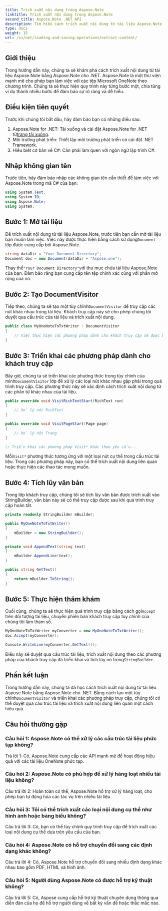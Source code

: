 ```yaml
---
title: Trích xuất nội dung trong Aspose.Note
linktitle: Trích xuất nội dung trong Aspose.Note
second_title: Aspose.Note .NET API
description: Tìm hiểu cách trích xuất nội dung từ tài liệu Aspose.Note bằng Aspose.Note for .NET. Hướng dẫn toàn diện này sẽ hướng dẫn bạn từng bước thực hiện quy trình.
type: docs
weight: 15
url: /vi/net/loading-and-saving-operations/extract-content/
---
```

## Giới thiệu

Trong hướng dẫn này, chúng ta sẽ khám phá cách trích xuất nội dung từ tài liệu Aspose.Note bằng Aspose.Note cho .NET. Aspose.Note là một thư viện mạnh mẽ cho phép bạn làm việc với các tệp Microsoft OneNote theo chương trình. Chúng ta sẽ thực hiện quy trình này từng bước một, chia từng ví dụ thành nhiều bước để đảm bảo sự rõ ràng và dễ hiểu.

## Điều kiện tiên quyết

Trước khi chúng tôi bắt đầu, hãy đảm bảo bạn có những điều sau:

1.  Aspose.Note for .NET: Tải xuống và cài đặt Aspose.Note for .NET từ[trang tải xuống](https://releases.aspose.com/note/net/).
2. Môi trường phát triển: Thiết lập môi trường phát triển có cài đặt .NET Framework.
3. Hiểu biết cơ bản về C#: Cần phải làm quen với ngôn ngữ lập trình C#.

## Nhập không gian tên

Trước tiên, hãy đảm bảo nhập các không gian tên cần thiết để làm việc với Aspose.Note trong mã C# của bạn:

```csharp
using System.Text;
using System.IO;
using Aspose.Note;
using System;
```

## Bước 1: Mở tài liệu

 Để trích xuất nội dung từ tài liệu Aspose.Note, trước tiên bạn cần mở tài liệu bạn muốn làm việc. Việc này được thực hiện bằng cách sử dụng`Document` lớp được cung cấp bởi Aspose.Note.

```csharp
string dataDir = "Your Document Directory";
Document doc = new Document(dataDir + "Aspose.one");
```

 Thay thế`"Your Document Directory"`với thư mục chứa tài liệu Aspose.Note của bạn. Đảm bảo rằng bạn cung cấp tên tệp chính xác cùng với phần mở rộng của nó.

## Bước 2: Tạo DocumentVisitor

 Tiếp theo, chúng ta sẽ tạo một tùy chỉnh`DocumentVisitor` để truy cập các nút khác nhau trong tài liệu. Khách truy cập này sẽ cho phép chúng tôi duyệt qua cấu trúc của tài liệu và trích xuất nội dung.

```csharp
public class MyOneNoteToTxtWriter : DocumentVisitor
{
    // Việc thực hiện các phương pháp dành cho khách truy cập sẽ được bổ sung trong các bước tiếp theo.
}
```

## Bước 3: Triển khai các phương pháp dành cho khách truy cập

 Bây giờ, chúng ta sẽ triển khai các phương thức trong tùy chỉnh của mình`DocumentVisitor` lớp để xử lý các loại nút khác nhau gặp phải trong quá trình truy cập. Các phương thức này sẽ xác định cách trích xuất nội dung từ các phần tử khác nhau của tài liệu.

```csharp
public override void VisitRichTextStart(RichText run)
{
    // Xử lý nút RichText
}

public override void VisitPageStart(Page page)
{
    // Xử lý nút Trang
}

// Triển khai các phương pháp Visit* khác theo yêu cầu...
```

 Mỗi`Visit*` phương thức tương ứng với một loại nút cụ thể trong cấu trúc tài liệu. Trong các phương pháp này, bạn có thể trích xuất nội dung liên quan hoặc thực hiện các thao tác mong muốn.

## Bước 4: Tích lũy văn bản

Trong lớp khách truy cập, chúng tôi sẽ tích lũy văn bản được trích xuất vào StringBuilder, văn bản này sẽ có thể truy cập được sau khi quá trình truy cập hoàn tất.

```csharp
private readonly StringBuilder mBuilder;

public MyOneNoteToTxtWriter()
{
    mBuilder = new StringBuilder();
}

private void AppendText(string text)
{
    mBuilder.AppendLine(text);
}

public string GetText()
{
    return mBuilder.ToString();
}
```

## Bước 5: Thực hiện thăm khám

 Cuối cùng, chúng ta sẽ thực hiện quá trình truy cập bằng cách gọi`Accept` trên đối tượng tài liệu, chuyển phiên bản khách truy cập tùy chỉnh của chúng tôi làm tham số.

```csharp
MyOneNoteToTxtWriter myConverter = new MyOneNoteToTxtWriter();
doc.Accept(myConverter);

Console.WriteLine(myConverter.GetText());
```

 Điều này sẽ duyệt qua cấu trúc tài liệu, trích xuất nội dung theo các phương pháp của khách truy cập đã triển khai và tích lũy nó trong`StringBuilder`.

## Phần kết luận

 Trong hướng dẫn này, chúng ta đã học cách trích xuất nội dung từ tài liệu Aspose.Note bằng Aspose.Note cho .NET. Bằng cách tạo một tùy chỉnh`DocumentVisitor` và triển khai các phương pháp truy cập, chúng tôi có thể duyệt qua cấu trúc tài liệu và trích xuất nội dung liên quan một cách hiệu quả.

## Câu hỏi thường gặp

### Câu hỏi 1: Aspose.Note có thể xử lý các cấu trúc tài liệu phức tạp không?

Trả lời 1: Có, Aspose.Note cung cấp các API mạnh mẽ để hoạt động hiệu quả với các tài liệu OneNote phức tạp.

### Câu hỏi 2: Aspose.Note có phù hợp để xử lý hàng loạt nhiều tài liệu không?

Câu trả lời 2: Hoàn toàn có thể, Aspose.Note hỗ trợ xử lý hàng loạt, cho phép bạn tự động hóa các tác vụ trên nhiều tài liệu.

### Câu hỏi 3: Tôi có thể trích xuất các loại nội dung cụ thể như hình ảnh hoặc bảng biểu không?

Câu trả lời 3: Có, bạn có thể tùy chỉnh quy trình truy cập để trích xuất các loại nội dung cụ thể dựa trên yêu cầu của bạn.

### Câu hỏi 4: Aspose.Note có hỗ trợ chuyển đổi sang các định dạng khác không?

Câu trả lời 4: Có, Aspose.Note hỗ trợ chuyển đổi sang nhiều định dạng khác nhau bao gồm PDF, HTML và hình ảnh.

### Câu hỏi 5: Người dùng Aspose.Note có được hỗ trợ kỹ thuật không?

Câu trả lời 5: Có, Aspose cung cấp hỗ trợ kỹ thuật chuyên dụng thông qua diễn đàn của họ để hỗ trợ người dùng về bất kỳ vấn đề hoặc thắc mắc nào.